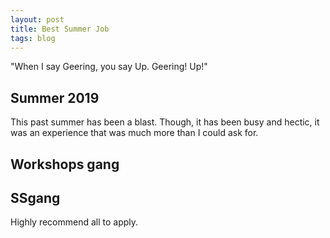 ```yaml
---
layout: post
title: Best Summer Job
tags: blog
---
```


"When I say Geering, you say Up. Geering! Up!"

## Summer 2019
This past summer has been a blast. Though, it has been busy and hectic, it was an experience that was much more than I could ask for. 

## Workshops gang

## SSgang

Highly recommend all to apply. 